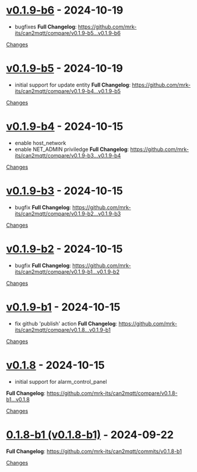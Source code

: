 <a id="v0.1.9-b6"></a>
# [v0.1.9-b6](https://github.com/mrk-its/can2mqtt/releases/tag/v0.1.9-b6) - 2024-10-19

- bugfixes
**Full Changelog**: https://github.com/mrk-its/can2mqtt/compare/v0.1.9-b5...v0.1.9-b6

[Changes][v0.1.9-b6]


<a id="v0.1.9-b5"></a>
# [v0.1.9-b5](https://github.com/mrk-its/can2mqtt/releases/tag/v0.1.9-b5) - 2024-10-19

* initial support for update entity
**Full Changelog**: https://github.com/mrk-its/can2mqtt/compare/v0.1.9-b4...v0.1.9-b5

[Changes][v0.1.9-b5]


<a id="v0.1.9-b4"></a>
# [v0.1.9-b4](https://github.com/mrk-its/can2mqtt/releases/tag/v0.1.9-b4) - 2024-10-15

* enable host_network
* enable NET_ADMIN priviledge
**Full Changelog**: https://github.com/mrk-its/can2mqtt/compare/v0.1.9-b3...v0.1.9-b4

[Changes][v0.1.9-b4]


<a id="v0.1.9-b3"></a>
# [v0.1.9-b3](https://github.com/mrk-its/can2mqtt/releases/tag/v0.1.9-b3) - 2024-10-15

* bugfix
**Full Changelog**: https://github.com/mrk-its/can2mqtt/compare/v0.1.9-b2...v0.1.9-b3

[Changes][v0.1.9-b3]


<a id="v0.1.9-b2"></a>
# [v0.1.9-b2](https://github.com/mrk-its/can2mqtt/releases/tag/v0.1.9-b2) - 2024-10-15

* bugfix
**Full Changelog**: https://github.com/mrk-its/can2mqtt/compare/v0.1.9-b1...v0.1.9-b2

[Changes][v0.1.9-b2]


<a id="v0.1.9-b1"></a>
# [v0.1.9-b1](https://github.com/mrk-its/can2mqtt/releases/tag/v0.1.9-b1) - 2024-10-15

* fix github 'publish' action
**Full Changelog**: https://github.com/mrk-its/can2mqtt/compare/v0.1.8...v0.1.9-b1

[Changes][v0.1.9-b1]


<a id="v0.1.8"></a>
# [v0.1.8](https://github.com/mrk-its/can2mqtt/releases/tag/v0.1.8) - 2024-10-15

* initial support for alarm_control_panel

**Full Changelog**: https://github.com/mrk-its/can2mqtt/compare/v0.1.8-b1...v0.1.8

[Changes][v0.1.8]


<a id="v0.1.8-b1"></a>
# [0.1.8-b1 (v0.1.8-b1)](https://github.com/mrk-its/can2mqtt/releases/tag/v0.1.8-b1) - 2024-09-22

**Full Changelog**: https://github.com/mrk-its/can2mqtt/commits/v0.1.8-b1

[Changes][v0.1.8-b1]


[v0.1.9-b6]: https://github.com/mrk-its/can2mqtt/compare/v0.1.9-b5...v0.1.9-b6
[v0.1.9-b5]: https://github.com/mrk-its/can2mqtt/compare/v0.1.9-b4...v0.1.9-b5
[v0.1.9-b4]: https://github.com/mrk-its/can2mqtt/compare/v0.1.9-b3...v0.1.9-b4
[v0.1.9-b3]: https://github.com/mrk-its/can2mqtt/compare/v0.1.9-b2...v0.1.9-b3
[v0.1.9-b2]: https://github.com/mrk-its/can2mqtt/compare/v0.1.9-b1...v0.1.9-b2
[v0.1.9-b1]: https://github.com/mrk-its/can2mqtt/compare/v0.1.8...v0.1.9-b1
[v0.1.8]: https://github.com/mrk-its/can2mqtt/compare/v0.1.8-b1...v0.1.8
[v0.1.8-b1]: https://github.com/mrk-its/can2mqtt/tree/v0.1.8-b1

<!-- Generated by https://github.com/rhysd/changelog-from-release v3.8.0 -->
